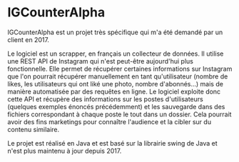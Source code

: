 # IGCounterAlpha

IGCounterAlpha est un projet très spécifique qui m'a été demandé par un client en 2017.

Le logiciel est un scrapper, en français un collecteur de données. Il utilise une REST API de Instagram qui n'est peut-être aujourd'hui plus fonctionnelle.
Elle permet de récupérer certaines informations sur Instagram que l'on pourrait récupérer manuellement en tant qu'utilisateur (nombre de likes, les utilisateurs qui ont liké une photo, nombre d'abonnés...) mais de manière automatisée par des requêtes en ligne.
Le logiciel exploite donc cette API et récupère des informations sur les postes d'utilisateurs (quelques exemples énoncés précédemment) et les sauvegarde dans des fichiers correspondant à chaque poste le tout dans un dossier. Cela pourrait avoir des fins marketings pour connaître l'audience et la cibler sur du contenu similaire.

Le projet est réalisé en Java et est basé sur la librairie swing de Java et n'est plus maintenu à jour depuis 2017.
